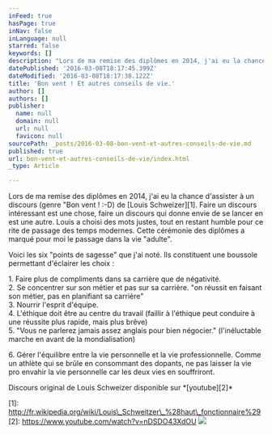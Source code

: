 ```yaml
---
inFeed: true
hasPage: true
inNav: false
inLanguage: null
starred: false
keywords: []
description: "Lors de ma remise des diplômes en 2014, j'ai eu la chance d'assister à un discours (genre \"Bon vent ! :-D) de [Louis Schweizer][1]. Faire un discours intéressant est une chose, faire un discours qui donne envie de se lancer en est une autre. Louis a choisi des mots justes, tout en restant humble pour ce rite de passage des temps modernes. Cette cérémonie des diplômes a marqué pour moi le passage dans la vie \"adulte\"."
datePublished: '2016-03-08T18:17:45.399Z'
dateModified: '2016-03-08T18:17:38.122Z'
title: 'Bon vent ! Et autres conseils de vie.'
author: []
authors: []
publisher:
  name: null
  domain: null
  url: null
  favicon: null
sourcePath: _posts/2016-03-08-bon-vent-et-autres-conseils-de-vie.md
published: true
url: bon-vent-et-autres-conseils-de-vie/index.html
_type: Article

---
```

Lors de ma remise des diplômes en 2014, j'ai eu la chance d'assister à un discours (genre "Bon vent ! :-D) de \[Louis Schweizer\]\[1\]. Faire un discours intéressant est une chose, faire un discours qui donne envie de se lancer en est une autre. Louis a choisi des mots justes, tout en restant humble pour ce rite de passage des temps modernes. Cette cérémonie des diplômes a marqué pour moi le passage dans la vie "adulte".

Voici les six "points de sagesse" que j'ai noté. Ils constituent une boussole permettant d'éclairer les choix : 

1\. Faire plus de compliments dans sa carrière que de négativité.   
2\. Se concentrer sur son métier et pas sur sa carrière. "on réussit en faisant son métier, pas en planifiant sa carrière"   
3\. Nourrir l'esprit d'équipe.   
4\. L'éthique doit être au centre du travail (faillir à l'éthique peut conduire à une réussite plus rapide, mais plus brêve)   
5\. "Vous ne parlerez jamais assez anglais pour bien négocier." (l'inéluctable marche en avant de la mondialisation)
  
6\. Gérer l'équilibre entre la vie personnelle et la vie professionnelle. Comme un athlète qui se brûle en consommant des dopants, ne pas laisser la vie pro envahir la vie personnelle car les deux vies en souffriront. 

Discours original de Louis Schweizer disponible sur \*\[youtube\]\[2\]\* 

\[1\]: http://fr.wikipedia.org/wiki/Louis\_Schweitzer\_%28haut\_fonctionnaire%29   
\[2\]: https://www.youtube.com/watch?v=nDSDO43XdOU
![](https://the-grid-user-content.s3-us-west-2.amazonaws.com/dc2e44a1-7f53-4f96-b742-4d1d93c17d94.png)